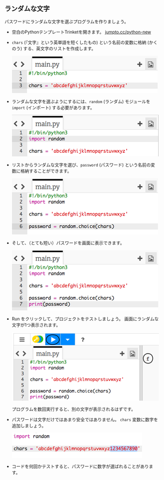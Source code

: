 ## ランダムな文字

パスワードにランダムな文字を選ぶプログラムを作りましょう。



+ 空白のPythonテンプレートTrinketを開きます。 <a href="http://jumpto.cc/python-new" target="_blank">jumpto.cc/python-new</a>
+ `chars` (『文字』という英単語を短くしたもの) という名前の変数に格納 (かくのう) する、英文字のリストを作成します。

    ![スクリーンショット](images/passwords-chars.png)

+ ランダムな文字を選ぶようにするには、`random` (ランダム) モジュールを`import` (インポート) する必要があります。

    ![スクリーンショット](images/passwords-import.png)

+ リストからランダムな文字を選び、`password` (パスワード) という名前の変数に格納することができます。

    ![スクリーンショット](images/passwords-choose.png)

+ そして、（とても短い）パスワードを画面に表示できます。

    ![スクリーンショット](images/passwords-print.png)

+ Run をクリックして、プロジェクトをテストしましょう。 画面にランダムな文字が1つ表示されます。

    ![スクリーンショット](images/passwords-test-letters.png)

    プログラムを数回実行すると、別の文字が表示されるはずです。

+ パスワードは文字だけではあまり安全ではありません。 `chars` 変数に数字を追加しましょう。

    ![スクリーンショット](images/passwords-numbers.png)

+ コードを何回かテストすると、パスワードに数字が選ばれることがあります。



